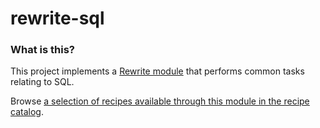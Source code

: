 # rewrite-sql

### What is this?

This project implements a [Rewrite module](https://github.com/openrewrite/rewrite) that performs common tasks relating to SQL.

Browse [a selection of recipes available through this module in the recipe catalog](https://docs.openrewrite.org/recipes/sql).
